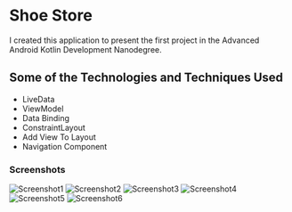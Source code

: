 # Shoe Store

I created this application to present the first project in the Advanced Android Kotlin Development Nanodegree.

## Some of the Technologies and Techniques Used
- LiveData
- ViewModel
- Data Binding
- ConstraintLayout
- Add View To Layout
- Navigation Component

### Screenshots
 ![Screenshot1](screenshots/shoe-store-screenshot-1.png)
 ![Screenshot2](screenshots/shoe-store-screenshot-2.png)
 ![Screenshot3](screenshots/shoe-store-screenshot-3.png)
 ![Screenshot4](screenshots/shoe-store-screenshot-4.png)
 ![Screenshot5](screenshots/shoe-store-screenshot-5.png)
 ![Screenshot6](screenshots/shoe-store-screenshot-6.png)
